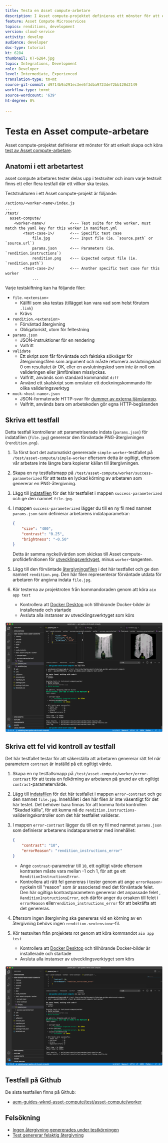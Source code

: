 ```yaml
---
title: Testa en Asset compute-arbetare
description: I Asset compute-projektet definieras ett mönster för att enkelt skapa och köra tester av Asset compute.
feature: Asset Compute Microservices
topics: renditions, development
version: cloud-service
activity: develop
audience: developer
doc-type: tutorial
kt: 6284
thumbnail: KT-6284.jpg
topic: Integrations, Development
role: Developer
level: Intermediate, Experienced
translation-type: tm+mt
source-git-commit: d9714b9a291ec3ee5f3dba9723de72bb120d2149
workflow-type: tm+mt
source-wordcount: '639'
ht-degree: 0%

---
```



# Testa en Asset compute-arbetare

Asset compute-projektet definierar ett mönster för att enkelt skapa och köra [test av Asset compute-arbetare](https://docs.adobe.com/content/help/en/asset-compute/using/extend/test-custom-application.html).

## Anatomi i ett arbetartest

asset compute arbetares tester delas upp i testsviter och inom varje testsvit finns ett eller flera testfall där ett villkor ska testas.

Teststrukturen i ett Asset compute-projekt är följande:

```
/actions/<worker-name>/index.js
...
/test/
  asset-compute/
    <worker-name>/           <--- Test suite for the worker, must match the yaml key for this worker in manifest.yml
        <test-case-1>/       <--- Specific test case 
            file.jpg         <--- Input file (ie. `source.path` or `source.url`)
            params.json      <--- Parameters (ie. `rendition.instructions`)
            rendition.png    <--- Expected output file (ie. `rendition.path`)
        <test-case-2>/       <--- Another specific test case for this worker
            ...
```

Varje testskiftning kan ha följande filer:

+ `file.<extension>`
   + Källfil som ska testas (tillägget kan vara vad som helst förutom `.link`)
   + Krävs
+ `rendition.<extension>`
   + Förväntad återgivning
   + Obligatoriskt, utom för feltestning
+ `params.json`
   + JSON-instruktioner för en rendering
   + Valfritt
+ `validate`
   + Ett skript som får förväntade och faktiska sökvägar för återgivningsfilen som argument och måste returnera avslutningskod 0 om resultatet är OK, eller en avslutningskod som inte är noll om valideringen eller jämförelsen misslyckas.
   + Valfritt, används som standard kommandot `diff`
   + Använd ett skalskript som omsluter ett dockningskommando för olika valideringsverktyg
+ `mock-<host-name>.json`
   + JSON-formaterade HTTP-svar för [dummer av externa tjänstanrop](https://www.mock-server.com/mock_server/creating_expectations.html).
   + Valfritt, används bara om arbetskoden gör egna HTTP-begäranden

## Skriva ett testfall

Detta testfall kontrollerar att parametriserade indata (`params.json`) för indatafilen (`file.jpg`) genererar den förväntade PNG-återgivningen (`rendition.png`).

1. Ta först bort det automatiskt genererade `simple-worker`-testfallet på `/test/asset-compute/simple-worker` eftersom detta är ogiltigt, eftersom vår arbetare inte längre bara kopierar källan till återgivningen.
1. Skapa en ny testfallsmapp på `/test/asset-compute/worker/success-parameterized` för att testa en lyckad körning av arbetaren som genererar en PNG-återgivning.
1. Lägg till [indatafilen](./assets/test/success-parameterized/file.jpg) för det här testfallet i mappen `success-parameterized` och ge den namnet `file.jpg`.
1. I mappen `success-parameterized` lägger du till en ny fil med namnet `params.json` som definierar arbetarens indataparametrar:

   ```json
   { 
       "size": "400",
       "contrast": "0.25",
       "brightness": "-0.50"
   }
   ```
   Detta är samma nyckel/värden som skickas till Asset compute-profildefinitionen för [utvecklingsverktyget](../develop/development-tool.md), minus `worker`-tangenten.
1. Lägg till den förväntade [återgivningsfilen](./assets/test/success-parameterized/rendition.png) i det här testfallet och ge den namnet `rendition.png`. Den här filen representerar förväntade utdata för arbetaren för angivna indata `file.jpg`.
1. Kör testerna av projektroten från kommandoraden genom att köra `aio app test`
   + Kontrollera att [Docker Desktop](../set-up/development-environment.md#docker) och tillhörande Docker-bilder är installerade och startade
   + Avsluta alla instanser av utvecklingsverktyget som körs

![Test - lyckades  ](./assets/test/success-parameterized/result.png)

## Skriva ett fel vid kontroll av testfall

Det här testfallet testar för att säkerställa att arbetaren genererar rätt fel när parametern `contrast` är inställd på ett ogiltigt värde.

1. Skapa en ny testfallsmapp på `/test/asset-compute/worker/error-contrast` för att testa en felkörning av arbetaren på grund av ett ogiltigt `contrast`-parametervärde.
1. Lägg till [indatafilen](./assets/test/error-contrast/file.jpg) för det här testfallet i mappen `error-contrast` och ge den namnet `file.jpg`. Innehållet i den här filen är inte väsentligt för det här testet. Det behöver bara finnas för att komma förbi kontrollen &quot;Skadad källa&quot;, för att kunna nå de `rendition.instructions`-valideringskontroller som det här testfallet validerar.
1. I mappen `error-contrast` lägger du till en ny fil med namnet `params.json` som definierar arbetarens indataparametrar med innehållet:

   ```json
   {
       "contrast": "10",
       "errorReason": "rendition_instructions_error"
   }
   ```

   + Ange `contrast`-parametrar till `10`, ett ogiltigt värde eftersom kontrasten måste vara mellan -1 och 1, för att ge ett `RenditionInstructionsError`.
   + Kontrollera att rätt fel genereras i tester genom att ange `errorReason`-nyckeln till &quot;reason&quot; som är associerad med det förväntade felet. Den här ogiltiga kontrastparametern genererar det anpassade felet [](../develop/worker.md#errors), `RenditionInstructionsError`, och därför anger du orsaken till felet i `errorReason` eller`rendition_instructions_error` för att bekräfta att det genereras.

1. Eftersom ingen återgivning ska genereras vid en körning av en återgivning behövs ingen `rendition.<extension>`-fil.
1. Kör testsviten från projektets rot genom att köra kommandot `aio app test`
   + Kontrollera att [Docker Desktop](../set-up/development-environment.md#docker) och tillhörande Docker-bilder är installerade och startade
   + Avsluta alla instanser av utvecklingsverktyget som körs

![Test - felkontrast](./assets/test/error-contrast/result.png)

## Testfall på Github

De sista testfallen finns på Github:

+ [aem-guides-wknd-asset-compute/test/asset-compute/worker](https://github.com/adobe/aem-guides-wknd-asset-compute/tree/master/test/asset-compute/worker)

## Felsökning

+ [Ingen återgivning genererades under testkörningen](../troubleshooting.md#test-no-rendition-generated)
+ [Test genererar felaktig återgivning](../troubleshooting.md#tests-generates-incorrect-rendition)

